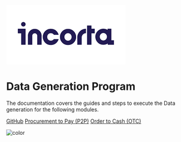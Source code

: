 ![logo](./assets/images/incorta-logo.png)

# Data Generation Program

The documentation covers the guides and steps to execute the Data generation for the following modules.

[GitHub](https://github.com/arunkrishnamoorthy/ui5/)
[Procurement to Pay (P2P)](procure-to-pay.md)
[Order to Cash (OTC)](order-to-cash.md)

<!-- background color -->

![color](#fff)
